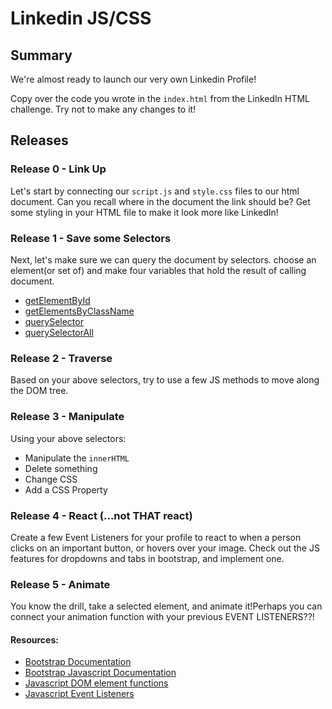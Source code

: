 # Linkedin JS/CSS

## Summary
We're almost ready to launch our very own Linkedin Profile!

Copy over the code you wrote in the `index.html` from the LinkedIn HTML challenge. Try not to make any changes to it!

## Releases

### Release 0 - Link Up
Let's start by connecting our `script.js` and `style.css` files to our html document. Can you recall where in the document the link should be? Get some styling in your HTML file to make it look more like LinkedIn!

### Release 1 - Save some Selectors
Next, let's make sure we can query the document by selectors. choose an element(or set of) and make four variables that hold the result of calling document.
- [getElementById](https://developer.mozilla.org/en-US/docs/Web/API/Document/getElementById)
- [getElementsByClassName](https://developer.mozilla.org/en-US/docs/Web/API/Document/getElementsByClassName)
- [querySelector](https://developer.mozilla.org/en-US/docs/Web/API/Document/querySelector)
- [querySelectorAll](https://developer.mozilla.org/en-US/docs/Web/API/Document/querySelectorAll)

### Release 2 - Traverse
Based on your above selectors, try to use a few JS methods to move along the DOM tree.

### Release 3 - Manipulate
Using your above selectors:
- Manipulate the `innerHTML`
- Delete something
- Change CSS
- Add a CSS Property

### Release 4 - React (...not THAT react)
Create a few Event Listeners for your profile to react to when a person clicks on an important button, or hovers over your image. Check out the JS features for dropdowns and tabs in bootstrap, and implement one.

### Release 5 - Animate
You know the drill, take a selected element, and animate it!Perhaps you can connect your animation function with your previous EVENT LISTENERS??!

#### Resources:
- [Bootstrap Documentation](https://getbootstrap.com/docs/4.5/getting-started/introduction/)
- [Bootstrap Javascript Documentation](https://getbootstrap.com/docs/3.3/javascript/)
- [Javascript DOM element functions](https://developer.mozilla.org/en-US/docs/Web/API/Element)
- [Javascript Event Listeners](https://developer.mozilla.org/en-US/docs/Learn/JavaScript/Building_blocks/Events)
